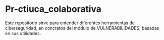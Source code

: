# Pr-ctiuca_colaborativa
Este repositorio sirve para entender diferentes herramientas de ciberseguridad, en concretos del módulo de VULNERABILIDADES, basadas en sus utilidades. 
